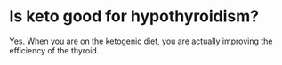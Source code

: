 # Is keto good for hypothyroidism?

Yes. When you are on the ketogenic diet, you are actually improving the efficiency of the thyroid.